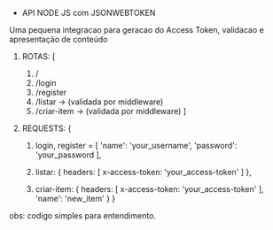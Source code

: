 - API NODE JS com JSONWEBTOKEN

Uma pequena integracao para geracao do Access Token, validacao e apresentação de conteúdo

1. ROTAS: [
   1.  /
   2.  /login
   3.  /register
   4.  /listar -> (validada por middleware)
   5.  /criar-item -> (validada por middleware)
]

2. REQUESTS: {
    1. login, register = [
        'name': 'your_username',
        'password': 'your_password
    ],

    2. listar: {
        headers: [
            x-access-token: 'your_access-token'
        ]
    },

    3. criar-item: {
        headers: [
            x-access-token: 'your_access-token'
        ],
        'name': 'new_item'
    }
}

obs: codigo simples para entendimento.
